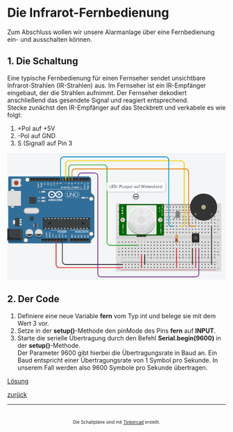 # Die Infrarot-Fernbedienung
Zum Abschluss wollen wir unsere Alarmanlage über eine Fernbedienung ein- und ausschalten können.
## 1. Die Schaltung
Eine typische Fernbedienung für einen Fernseher sendet unsichtbare Infrarot-Strahlen (IR-Strahlen) aus. Im Fernseher ist ein IR-Empfänger eingebaut, der die Strahlen aufnimmt. Der Fernseher dekodiert anschließend das gesendete Signal und reagiert entsprechend.  
Stecke zunächst den IR-Empfänger auf das Steckbrett und verkabele es wie folgt:
1. +Pol auf +5V
2. -Pol auf GND
3. S (Signal) auf Pin 3  
   
![Alt text](sc1.png)  
## 2. Der Code

1. Definiere eine neue Variable **fern** vom Typ int und belege sie mit dem Wert 3 vor.
2. Setze in der **setup()**-Methode den pinMode des Pins **fern** auf **INPUT**.
3. Starte die serielle Übertragung durch den Befehl **Serial.begin(9600)** in der **setup()**-Methode.  
   Der Parameter 9600 gibt hierbei die Übertragungsrate in Baud an. Ein Baud entspricht einer Übertragungsrate von 1 Symbol pro Sekunde. In unserem Fall werden also 9600 Symbole pro Sekunde übertragen.  


[Lösung](loesung.html)  



[zurück](../index.html)
***

<footer style="font-size:x-small;text-align: center;
    padding: 10px;
    margin: 10px;
    height: 10%;
    ">


  Die Schaltpläne sind mit <a href="https://www.tinkercad.com/dashboard">Tinkercad</a> erstellt. 
</footer>
